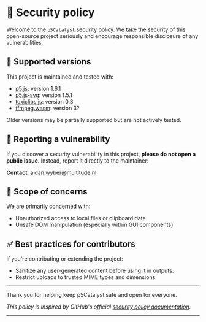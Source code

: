 # 🔐 Security policy

Welcome to the `p5Catalyst` security policy. We take the security of this open-source project seriously and encourage responsible disclosure of any vulnerabilities.

## 🔄 Supported versions

This project is maintained and tested with:

-   [p5.js](https://p5js.org/): version 1.6.1
-   [p5.js-svg](https://github.com/zenozeng/p5.js-svg): version 1.5.1
-   [toxiclibs.js](https://github.com/hapticdata/toxiclibsjs): version 0.3
-   [ffmpeg.wasm](https://github.com/ffmpegwasm/ffmpeg.wasm): version 3?

Older versions may be partially supported but are not actively tested.

## 📨 Reporting a vulnerability

If you discover a security vulnerability in this project, **please do not open a public issue**. Instead, report it directly to the maintainer:

**Contact**: [aidan.wyber@multitude.nl](mailto:aidan.wyber@multitude.nl?subject=p5Catalyst%20security%20issue)

## 📆 Scope of concerns

We are primarily concerned with:

-   Unauthorized access to local files or clipboard data
-   Unsafe DOM manipulation (especially within GUI components)

## ✅ Best practices for contributors

If you're contributing or extending the project:

-   Sanitize any user-generated content before using it in outputs.
-   Restrict uploads to trusted MIME types and dimensions.

---

Thank you for helping keep p5Catalyst safe and open for everyone.

_This policy is inspired by GitHub's official [security policy documentation](https://docs.github.com/en/code-security/getting-started/adding-a-security-policy-to-your-repository)._

---
